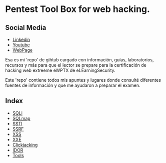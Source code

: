 # Pentest Tool Box for web hacking.

## Social Media
- [Linkedin](#)
- [Youtube](#)
- [WebPage](#)

Esa es mi 'repo' de gihtub cargado con información, guías, laboratorios, recursos y más para que el lector se prepare para la certificación de hacking web extreeme eWPTX de eLEarningSecurity.

Este 'repo' contiene todos mis apuntes y lugares donde consulté diferentes fuentes de información y que me ayudaron a preparar el examen.

## Index
- [SQLi](#)
- [SQLmap](#)
- [SSTI](#)
- [SSRF](#)
- [XSS](#)
- [XXE](#)
- [Clickjacking](#)
- [IDOR](#)
- [Tools](#)
